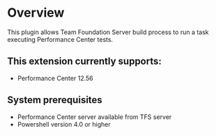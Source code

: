 ﻿# Overview

This plugin allows Team Foundation Server build process to run a task executing Performance Center tests.

## This extension currently supports:

* Performance Center 12.56

## System prerequisites

* Performance Center server available from TFS server
* Powershell version 4.0 or higher

